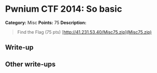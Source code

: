 # Pwnium CTF 2014: So basic

**Category:** Misc
**Points:** 75
**Description:**
> Find the Flag (75 pts) [http://41.231.53.40/Misc75.zip](Misc75.zip)

## Write-up


## Other write-ups


